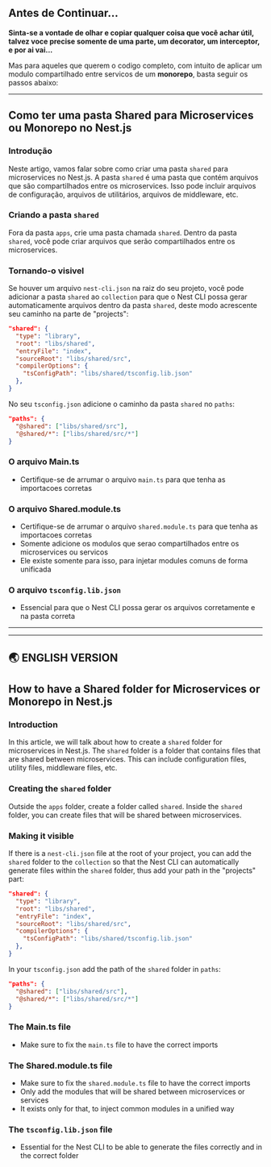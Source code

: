 ## Antes de Continuar...

**Sinta-se a vontade de olhar e copiar qualquer coisa que você achar útil, talvez voce precise somente de uma parte, um decorator, um interceptor, e por ai vai...**

Mas para aqueles que querem o codigo completo, com intuito de aplicar um modulo compartilhado entre servicos de um **monorepo**, basta seguir os passos abaixo:

---

## Como ter uma pasta Shared para Microservices ou Monorepo no Nest.js

### Introdução

Neste artigo, vamos falar sobre como criar uma pasta `shared` para microservices no Nest.js. A pasta `shared` é uma pasta que contém arquivos que são compartilhados entre os microservices. Isso pode incluir arquivos de configuração, arquivos de utilitários, arquivos de middleware, etc.

### Criando a pasta `shared`

Fora da pasta `apps`, crie uma pasta chamada `shared`. Dentro da pasta `shared`, você pode criar arquivos que serão compartilhados entre os microservices.

### Tornando-o visivel

Se houver um arquivo `nest-cli.json` na raiz do seu projeto, você pode adicionar a pasta `shared` ao `collection` para que o Nest CLI possa gerar automaticamente arquivos dentro da pasta `shared`, deste modo acrescente seu caminho na parte de "projects":

```json
"shared": {
  "type": "library",
  "root": "libs/shared",
  "entryFile": "index",
  "sourceRoot": "libs/shared/src",
  "compilerOptions": {
    "tsConfigPath": "libs/shared/tsconfig.lib.json"
  },
}
```

No seu `tsconfig.json` adicione o caminho da pasta `shared` no `paths`:

```json
"paths": {
  "@shared": ["libs/shared/src"],
  "@shared/*": ["libs/shared/src/*"]
}
```

### O arquivo Main.ts

- Certifique-se de arrumar o arquivo `main.ts` para que tenha as importacoes corretas

### O arquivo Shared.module.ts

- Certifique-se de arrumar o arquivo `shared.module.ts` para que tenha as importacoes corretas
- Somente adicione os modulos que serao compartilhados entre os microservices ou servicos
- Ele existe somente para isso, para injetar modules comuns de forma unificada

### O arquivo `tsconfig.lib.json`

- Essencial para que o Nest CLI possa gerar os arquivos corretamente e na pasta correta

---

---

## 🌏 ENGLISH VERSION

## How to have a Shared folder for Microservices or Monorepo in Nest.js

### Introduction

In this article, we will talk about how to create a `shared` folder for microservices in Nest.js. The `shared` folder is a folder that contains files that are shared between microservices. This can include configuration files, utility files, middleware files, etc.

### Creating the `shared` folder

Outside the `apps` folder, create a folder called `shared`. Inside the `shared` folder, you can create files that will be shared between microservices.

### Making it visible

If there is a `nest-cli.json` file at the root of your project, you can add the `shared` folder to the `collection` so that the Nest CLI can automatically generate files within the `shared` folder, thus add your path in the "projects" part:

```json
"shared": {
  "type": "library",
  "root": "libs/shared",
  "entryFile": "index",
  "sourceRoot": "libs/shared/src",
  "compilerOptions": {
    "tsConfigPath": "libs/shared/tsconfig.lib.json"
  },
}
```

In your `tsconfig.json` add the path of the `shared` folder in `paths`:

```json
"paths": {
  "@shared": ["libs/shared/src"],
  "@shared/*": ["libs/shared/src/*"]
}
```

### The Main.ts file

- Make sure to fix the `main.ts` file to have the correct imports

### The Shared.module.ts file

- Make sure to fix the `shared.module.ts` file to have the correct imports
- Only add the modules that will be shared between microservices or services
- It exists only for that, to inject common modules in a unified way

### The `tsconfig.lib.json` file

- Essential for the Nest CLI to be able to generate the files correctly and in the correct folder
